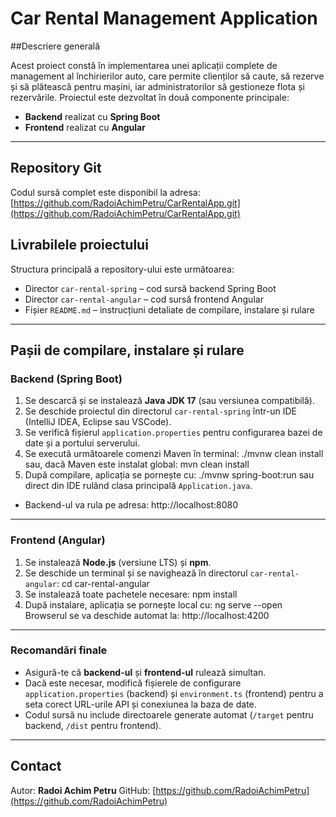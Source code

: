 # Car Rental Management Application

##Descriere generală

Acest proiect constă în implementarea unei aplicații complete de management al închirierilor auto, care permite clienților să caute, să rezerve și să plătească pentru mașini, iar administratorilor să gestioneze flota și rezervările. Proiectul este dezvoltat în două componente principale:

- **Backend** realizat cu **Spring Boot**
- **Frontend** realizat cu **Angular**

---

## Repository Git

Codul sursă complet este disponibil la adresa:  
[https://github.com/RadoiAchimPetru/CarRentalApp.git](https://github.com/RadoiAchimPetru/CarRentalApp.git)



## Livrabilele proiectului

Structura principală a repository-ului este următoarea:
- Director `car-rental-spring` – cod sursă backend Spring Boot
- Director `car-rental-angular` – cod sursă frontend Angular
- Fișier `README.md` – instrucțiuni detaliate de compilare, instalare și rulare

---

## Pașii de compilare, instalare și rulare

### Backend (Spring Boot)

1. Se descarcă și se instalează **Java JDK 17** (sau versiunea compatibilă).
2. Se deschide proiectul din directorul `car-rental-spring` într-un IDE (IntelliJ IDEA, Eclipse sau VSCode).
3. Se verifică fișierul `application.properties` pentru configurarea bazei de date și a portului serverului.
4. Se execută următoarele comenzi Maven în terminal:
   ./mvnw clean install
   sau, dacă Maven este instalat global:
   mvn clean install
5. După compilare, aplicația se pornește cu:
   ./mvnw spring-boot:run
   sau direct din IDE rulând clasa principală `Application.java`.

- Backend-ul va rula pe adresa:
  http://localhost:8080

---

### Frontend (Angular)

1. Se instalează **Node.js** (versiune LTS) și **npm**.
2. Se deschide un terminal și se navighează în directorul `car-rental-angular`:
   cd car-rental-angular
3. Se instalează toate pachetele necesare:
   npm install
4. După instalare, aplicația se pornește local cu:
   ng serve --open
   Browserul se va deschide automat la:
   http://localhost:4200

---

### Recomandări finale

- Asigură-te că **backend-ul** și **frontend-ul** rulează simultan.
- Dacă este necesar, modifică fișierele de configurare `application.properties` (backend) și `environment.ts` (frontend) pentru a seta corect URL-urile API și conexiunea la baza de date.
- Codul sursă nu include directoarele generate automat (`/target` pentru backend, `/dist` pentru frontend).

---

## Contact

Autor: **Radoi Achim Petru**
GitHub: [https://github.com/RadoiAchimPetru](https://github.com/RadoiAchimPetru)

